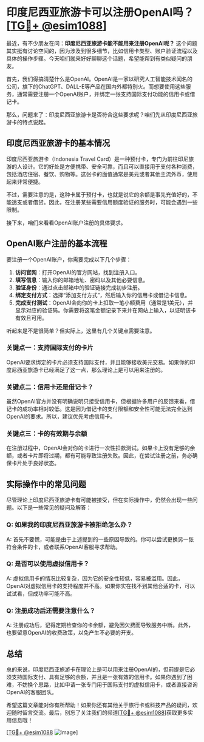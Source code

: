 # 印度尼西亚旅游卡可以注册OpenAI吗？[[TG💪+ @esim1088](https://t.me/s/esim1088)]

最近，有不少朋友在问：**印度尼西亚旅游卡能不能用来注册OpenAI呢？** 这个问题其实挺有讨论空间的，因为涉及到很多细节，比如信用卡类型、账户验证流程以及具体的操作步骤。今天咱们就来好好聊聊这个话题，希望能帮到有类似疑问的朋友。

首先，我们得搞清楚什么是OpenAI。OpenAI是一家以研究人工智能技术闻名的公司，旗下的ChatGPT、DALL-E等产品在国内外都特别火。而想要使用这些服务，通常需要注册一个OpenAI账户，并绑定一张支持国际支付功能的信用卡或借记卡。

那么，问题来了：印度尼西亚旅游卡是否符合这些要求呢？咱们先从印度尼西亚旅游卡的特点说起。

## 印度尼西亚旅游卡的基本情况

印度尼西亚旅游卡（Indonesia Travel Card）是一种预付卡，专门为前往印尼旅游的人设计。它的好处是方便携带、安全可靠，而且可以直接用于支付各种消费，包括酒店住宿、餐饮、购物等。这张卡的面值通常是美元或者其他主流外币，使用起来非常便捷。

不过，需要注意的是，这种卡属于预付卡，也就是说它的余额是事先充值好的，不能透支或者借贷。因此，在注册某些需要信用额度验证的服务时，可能会遇到一些限制。

接下来，咱们来看看OpenAI账户注册的具体要求。

## OpenAI账户注册的基本流程

要注册一个OpenAI账户，你需要完成以下几个步骤：

1. **访问官网**：打开OpenAI的官方网站，找到注册入口。
2. **填写信息**：输入你的邮箱地址、密码以及其他必要信息。
3. **验证身份**：通过点击邮箱中的验证链接完成初步注册。
4. **绑定支付方式**：选择“添加支付方式”，然后输入你的信用卡或借记卡信息。
5. **完成支付测试**：OpenAI会向你的卡上扣取一笔小额费用（通常是1美元），并显示对应的验证码。你需要将这笔金额记录下来并在网站上输入，以证明该卡有效且可用。

听起来是不是很简单？但实际上，这里有几个关键点需要注意。

### 关键点一：支持国际支付的卡片

OpenAI要求绑定的卡片必须支持国际支付，并且能够接收美元交易。如果你的印度尼西亚旅游卡已经满足了这一点，那么理论上是可以用来注册的。

### 关键点二：信用卡还是借记卡？

虽然OpenAI官方并没有明确说明只接受信用卡，但根据许多用户的反馈来看，借记卡的成功率相对较低。这是因为借记卡的支付限额和安全性可能无法完全达到OpenAI的要求。所以，建议优先考虑信用卡。

### 关键点三：卡的有效期与余额

在注册过程中，OpenAI会对你的卡进行一次性扣款测试。如果卡上没有足够的余额，或者卡片即将过期，都有可能导致注册失败。因此，在尝试注册之前，务必确保卡片处于良好状态。

## 实际操作中的常见问题

尽管理论上印度尼西亚旅游卡有可能被接受，但在实际操作中，仍然会出现一些问题。以下是一些常见的疑问及解答：

### Q: 如果我的印度尼西亚旅游卡被拒绝怎么办？
A: 首先不要慌，可能是由于上述提到的一些原因导致的。你可以尝试更换另一张符合条件的卡，或者联系OpenAI客服寻求帮助。

### Q: 是否可以使用虚拟信用卡？
A: 虚拟信用卡的情况比较复杂，因为它的安全性较低，容易被滥用。因此，OpenAI对虚拟信用卡的支持程度并不高。如果你实在找不到其他合适的卡，可以试试看，但成功率可能不高。

### Q: 注册成功后还需要注意什么？
A: 注册成功后，记得定期检查你的卡余额，避免因欠费而导致服务中断。此外，也要留意OpenAI的收费政策，以免产生不必要的开支。

## 总结

总的来说，印度尼西亚旅游卡在理论上是可以用来注册OpenAI的，但前提是它必须支持国际支付、具有足够的余额，并且是一张有效的信用卡。如果你遇到了困难，不妨换个思路，比如申请一张专门用于国际支付的虚拟信用卡，或者直接咨询OpenAI的客服团队。

希望这篇文章能对你有所帮助！如果你还有其他关于旅行卡或科技产品的疑问，欢迎随时留言交流。最后，别忘了关注我们的频道[[TG💪+ @esim1088](https://t.me/s/esim1088)]获取更多实用信息哦！

[[TG💪+ @esim1088](https://t.me/s/esim1088) ![Image](https://i.postimg.cc/4NQfJmqS/Snipaste-2025-05-13-00-14-12.png)]